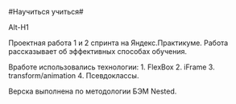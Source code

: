 #Научиться учиться#

Alt-H1

Проектная работа 1 и 2 спринта на Яндекс.Практикуме. Работа рассказывает об эффективных способах обучения.

Вработе использовались технологии:
      1. FlexBox
      2. iFrame
      3. transform/animation
      4. Псевдоклассы.

Верска выполнена по методологии БЭМ Nested.
